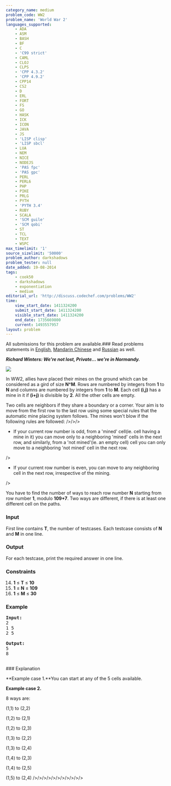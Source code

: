 ```yaml
---
category_name: medium
problem_code: WW2
problem_name: 'World War 2'
languages_supported:
    - ADA
    - ASM
    - BASH
    - BF
    - C
    - 'C99 strict'
    - CAML
    - CLOJ
    - CLPS
    - 'CPP 4.3.2'
    - 'CPP 4.9.2'
    - CPP14
    - CS2
    - D
    - ERL
    - FORT
    - FS
    - GO
    - HASK
    - ICK
    - ICON
    - JAVA
    - JS
    - 'LISP clisp'
    - 'LISP sbcl'
    - LUA
    - NEM
    - NICE
    - NODEJS
    - 'PAS fpc'
    - 'PAS gpc'
    - PERL
    - PERL6
    - PHP
    - PIKE
    - PRLG
    - PYTH
    - 'PYTH 3.4'
    - RUBY
    - SCALA
    - 'SCM guile'
    - 'SCM qobi'
    - ST
    - TCL
    - TEXT
    - WSPC
max_timelimit: '1'
source_sizelimit: '50000'
problem_author: darkshadows
problem_tester: null
date_added: 19-08-2014
tags:
    - cook50
    - darkshadows
    - exponentiation
    - medium
editorial_url: 'http://discuss.codechef.com/problems/WW2'
time:
    view_start_date: 1411324200
    submit_start_date: 1411324200
    visible_start_date: 1411324200
    end_date: 1735669800
    current: 1493557957
layout: problem
---
```

All submissions for this problem are available.###  Read problems statements in [English](http://www.codechef.com/download/translated/COOK50/english/WW2.pdf), [Mandarin Chinese](http://www.codechef.com/download/translated/COOK50/mandarin/WW2.pdf) and [Russian](http://www.codechef.com/download/translated/COOK50/russian/WW2.pdf) as well.

_**Richard Winters: We're not lost, Private... we're in Normandy.**_

![](//www.codechef.com/download/COOK50/ww2.jpg)

In WW2, allies have placed their mines on the ground which can be considered as a gird of size **N**\***M**. Rows are numbered by integers from **1** to **N** and columns are numbered by integers from **1** to **M**. Each cell **(i,j)** has a mine in it if **(i+j)** is divisible by **2**. All the other cells are empty.


Two cells are neighbors if they share a boundary or a corner. Your aim is to move from the first row to the last row using some special rules that the automatic mine placing system follows. The mines won't blow if the following rules are followed:
/>/>/>

- If your current row number is odd, from a 'mined' cell(ie. cell having a mine in it) you can move only to a neighboring 'mined' cells in the next row, and similarly, from a 'not mined'(ie. an empty cell) cell you can only move to a neighboring 'not mined' cell in the next row.

/>

- If your current row number is even, you can move to any neighboring cell in the next row, irrespective of the mining.


/>

You have to find the number of ways to reach row number **N** starting from row number **1**, modulo **109+7**. Two ways are different, if there is at least one different cell on the paths.

### Input

First line contains **T**, the number of testcases. Each testcase consists of **N** and **M** in one line.

### Output

For each testcase, print the required answer in one line.

### Constraints

14. **1** ≤ **T** ≤ **10**
15. **1** ≤ **N** ≤ **109**
16. **1** ≤ **M** ≤ **30**
### Example

<pre><b>Input:</b>
2
1 5
2 5

<b>Output:</b>
5
8

</pre>### Explanation
**Example case 1.**You can start at any of the 5 cells available.

**Example case 2.**

8 ways are:

(1,1) to (2,2)

(1,2) to (2,1)

(1,2) to (2,3)

(1,3) to (2,2)

(1,3) to (2,4)

(1,4) to (2,3)

(1,4) to (2,5)

(1,5) to (2,4)
/>/>/>/>/>/>/>/>/>/>/>
